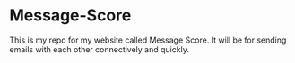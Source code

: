# Message-Score
This is my repo for my website called Message Score. It will be for sending emails with each other connectively and quickly.
